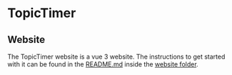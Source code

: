 # TopicTimer

## Website
The TopicTimer website is a vue 3 website. The instructions to get started with it can be found in the [README.md](website/README.md) inside the [website folder](website).